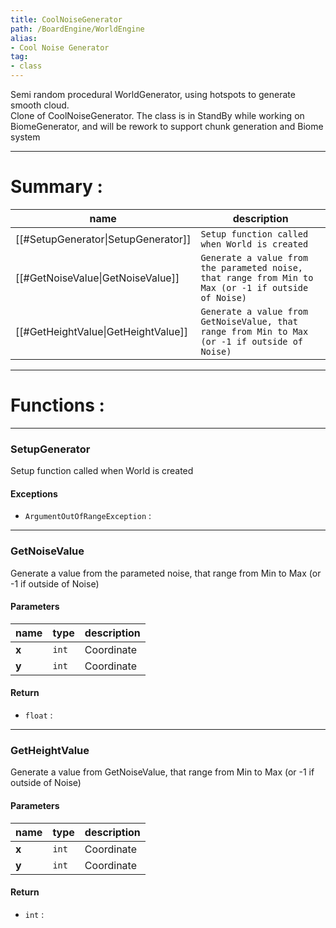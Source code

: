 ```yaml
---
title: CoolNoiseGenerator
path: /BoardEngine/WorldEngine
alias: 
- Cool Noise Generator
tag: 
- class
---
```

Semi random procedural WorldGenerator, using hotspots to generate smooth cloud.  
Clone of CoolNoiseGenerator. The class is in StandBy while working on BiomeGenerator, and will be
rework to support chunk generation and Biome system  

---
# Summary :
name|description
----|----
[[#SetupGenerator\|SetupGenerator]] | `Setup function called when World is created`
[[#GetNoiseValue\|GetNoiseValue]] | `Generate a value from the parameted noise, that range from Min to Max (or -1 if outside of Noise)`
[[#GetHeightValue\|GetHeightValue]] | `Generate a value from GetNoiseValue, that range from Min to Max (or -1 if outside of Noise)`

---
# Functions :

---
### SetupGenerator
Setup function called when World is created

#### Exceptions
- `ArgumentOutOfRangeException` : 

---
### GetNoiseValue
Generate a value from the parameted noise, that range from Min to Max (or -1 if outside of Noise)

#### Parameters
name|type|description
-----|-----|-----
**x**|`int`|Coordinate
**y**|`int`|Coordinate

#### Return
- `float` : 

---
### GetHeightValue
Generate a value from GetNoiseValue, that range from Min to Max (or -1 if outside of Noise)

#### Parameters
name|type|description
-----|-----|-----
**x**|`int`|Coordinate
**y**|`int`|Coordinate

#### Return
- `int` : 
